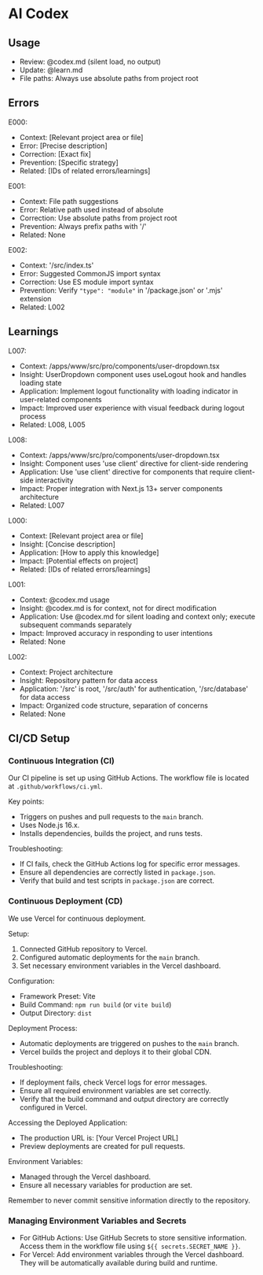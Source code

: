 # AI Codex

## Usage

- Review: @codex.md (silent load, no output)
- Update: @learn.md
- File paths: Always use absolute paths from project root

## Errors

E000:

- Context: [Relevant project area or file]
- Error: [Precise description]
- Correction: [Exact fix]
- Prevention: [Specific strategy]
- Related: [IDs of related errors/learnings]

E001:

- Context: File path suggestions
- Error: Relative path used instead of absolute
- Correction: Use absolute paths from project root
- Prevention: Always prefix paths with '/'
- Related: None

E002:

- Context: '/src/index.ts'
- Error: Suggested CommonJS import syntax
- Correction: Use ES module import syntax
- Prevention: Verify `"type": "module"` in '/package.json' or '.mjs' extension
- Related: L002

## Learnings

L007:

- Context: /apps/www/src/pro/components/user-dropdown.tsx
- Insight: UserDropdown component uses useLogout hook and handles loading state
- Application: Implement logout functionality with loading indicator in user-related components
- Impact: Improved user experience with visual feedback during logout process
- Related: L008, L005

L008:

- Context: /apps/www/src/pro/components/user-dropdown.tsx
- Insight: Component uses 'use client' directive for client-side rendering
- Application: Use 'use client' directive for components that require client-side interactivity
- Impact: Proper integration with Next.js 13+ server components architecture
- Related: L007

L000:

- Context: [Relevant project area or file]
- Insight: [Concise description]
- Application: [How to apply this knowledge]
- Impact: [Potential effects on project]
- Related: [IDs of related errors/learnings]

L001:

- Context: @codex.md usage
- Insight: @codex.md is for context, not for direct modification
- Application: Use @codex.md for silent loading and context only; execute subsequent commands separately
- Impact: Improved accuracy in responding to user intentions
- Related: None

L002:

- Context: Project architecture
- Insight: Repository pattern for data access
- Application: '/src' is root, '/src/auth' for authentication, '/src/database' for data access
- Impact: Organized code structure, separation of concerns
- Related: None

## CI/CD Setup

### Continuous Integration (CI)

Our CI pipeline is set up using GitHub Actions. The workflow file is located at `.github/workflows/ci.yml`.

Key points:
- Triggers on pushes and pull requests to the `main` branch.
- Uses Node.js 16.x.
- Installs dependencies, builds the project, and runs tests.

Troubleshooting:
- If CI fails, check the GitHub Actions log for specific error messages.
- Ensure all dependencies are correctly listed in `package.json`.
- Verify that build and test scripts in `package.json` are correct.

### Continuous Deployment (CD)

We use Vercel for continuous deployment.

Setup:
1. Connected GitHub repository to Vercel.
2. Configured automatic deployments for the `main` branch.
3. Set necessary environment variables in the Vercel dashboard.

Configuration:
- Framework Preset: Vite
- Build Command: `npm run build` (or `vite build`)
- Output Directory: `dist`

Deployment Process:
- Automatic deployments are triggered on pushes to the `main` branch.
- Vercel builds the project and deploys it to their global CDN.

Troubleshooting:
- If deployment fails, check Vercel logs for error messages.
- Ensure all required environment variables are set correctly.
- Verify that the build command and output directory are correctly configured in Vercel.

Accessing the Deployed Application:
- The production URL is: [Your Vercel Project URL]
- Preview deployments are created for pull requests.

Environment Variables:
- Managed through the Vercel dashboard.
- Ensure all necessary variables for production are set.

Remember to never commit sensitive information directly to the repository.

### Managing Environment Variables and Secrets

- For GitHub Actions: Use GitHub Secrets to store sensitive information. Access them in the workflow file using `${{ secrets.SECRET_NAME }}`.
- For Vercel: Add environment variables through the Vercel dashboard. They will be automatically available during build and runtime.
